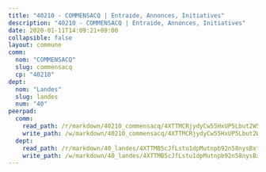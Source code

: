 ```yaml
---
title: "40210 - COMMENSACQ | Entraide, Annonces, Initiatives"
description: "40210 - COMMENSACQ | Entraide, Annonces, Initiatives"
date: 2020-01-11T14:09:21+09:00
collapsible: false
layout: commune
comm:
  nom: "COMMENSACQ"
  slug: commensacq
  cp: "40210"
dept:
  nom: "Landes"
  slug: landes
  num: "40"
peerpad:
  comm:
    read_path: /r/markdown/40210_commensacq/4XTTMCRjydyCw55HxUP5Lbut2W5Yyd3wxTNpd3jyNnd5bvUKd
    write_path: /w/markdown/40210_commensacq/4XTTMCRjydyCw55HxUP5Lbut2W5Yyd3wxTNpd3jyNnd5bvUKd-K3TgUzAZ41K63bCEbF88ZHn7QkUTsTPDtTARHcTco3Jovhf9Ya5TVjsBqxLaPLEPGgKpCHLvEtbJUsrpQh8hhzaqPNrRAdt7TtPGSqfbYNBMtDNF6qYfTN9XgiFsgj1gjDyzczsD
  dept:
    read_path: /r/markdown/40_landes/4XTTMB5cJfLstu1dpMutnpb92n58nysBxt2LvNHp8iFa2he7h
    write_path: /w/markdown/40_landes/4XTTMB5cJfLstu1dpMutnpb92n58nysBxt2LvNHp8iFa2he7h-K3TgUvrqNj5GqBsxRXbDQxXTucun7uHSVZWT5C8CgQNaESTTE4cfR63JCubPGiKkKruc9dwpRJsb8aWPbJoGCdC5JVr33cPSqpb1rkjpoPrBPEdrj3zMya2yHWSYgr5GG1nyDstK
---
```



